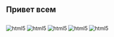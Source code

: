 ## Привет всем 

## 
<img src="https://img.shields.io/badge/html5-Black?style=for-the-badge&logo=html5" alt="html5" />
<img src="https://img.shields.io/badge/CSS-Black?style=for-the-badge&logo=CSS" alt="html5" />
<img src="https://img.shields.io/badge/Javascript-Black?style=for-the-badge&logo=Javascript" alt="html5" />
<img src="https://img.shields.io/badge/python-Black?style=for-the-badge&logo=python" alt="html5" />
<img src="https://img.shields.io/badge/vscode-Black?style=for-the-badge&logo=vscode" alt="html5" />
